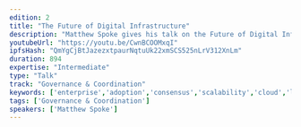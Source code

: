 ```yaml
---
edition: 2
title: "The Future of Digital Infrastructure"
description: "Matthew Spoke gives his talk on the Future of Digital Infrastructure"
youtubeUrl: "https://youtu.be/CwnBCOOMxqI"
ipfsHash: "QmYgCjBtJazezxtpaurNqtuUk22xmSCS525nLrV312XnLm"
duration: 894
expertise: "Intermediate"
type: "Talk"
track: "Governance & Coordination"
keywords: ['enterprise','adoption','consensus','scalability','cloud','latency','performance']
tags: ['Governance & Coordination']
speakers: ['Matthew Spoke']
---
```

